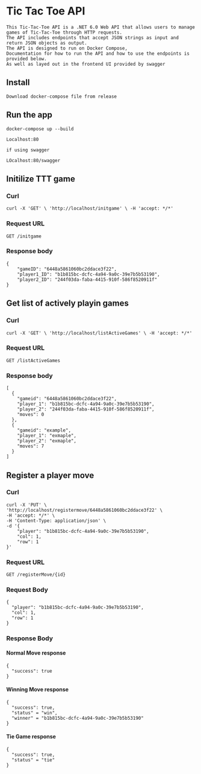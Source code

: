 # Tic Tac Toe API

    This Tic-Tac-Toe API is a .NET 6.0 Web API that allows users to manage games of Tic-Tac-Toe through HTTP requests.
    The API includes endpoints that accept JSON strings as input and return JSON objects as output.
    The API is designed to run on Docker Compose, 
    Documentation for how to run the API and how to use the endpoints is provided below.
    As well as layed out in the frontend UI provided by swagger
    
 <!--
    #### question:
  What is the appropriate OAuth 2/OIDC grant to use for a web application using a SPA (Single Page Application) and why?
    
    There is two grant options for SPA's: 
    
    - the Authorization Code Flow with Proof Key for Code Exchange (PKCE)
        - This is one recommended because:
            : Access Token is not exposed on the client side
            : can return Refresh Tokens
        
    - the Implicit Flow with Form Post. 
-->

## Install

    Download docker-compose file from release

## Run the app

    docker-compose up --build
    
`Localhost:80`
    
    if using swagger
    
`LOcalhost:80/swagger`


## Initilize TTT game

### Curl

    curl -X 'GET' \ 'http://localhost/initgame' \ -H 'accept: */*'

### Request URL

`GET /initgame`

### Response body

    {
        "gameID": "6448a5861060bc2ddace3f22",
        "player1_ID": "b1b815bc-dcfc-4a94-9a0c-39e7b5b53190",
        "player2_ID": "244f03da-faba-4415-910f-586f8520911f"
    }







## Get list of actively playin games

### Curl
    curl -X 'GET' \ 'http://localhost/listActiveGames' \ -H 'accept: */*'

### Request URL
`GET /listActiveGames`

### Response body
    [
      {
        "gameid": "6448a5861060bc2ddace3f22",
        "player_1": "b1b815bc-dcfc-4a94-9a0c-39e7b5b53190",
        "player_2": "244f03da-faba-4415-910f-586f8520911f",
        "moves": 0
      },
      {
        "gameid": "example",
        "player_1": "exmaple",
        "player_2": "exmaple",
        "moves": 7
      }
    ]
    
    
    
    
    
    
    
    
    
## Register a player move

### Curl
    curl -X 'PUT' \ 'http://localhost/registermove/6448a5861060bc2ddace3f22' \
    -H 'accept: */*' \
    -H 'Content-Type: application/json' \
    -d '{
        "player": "b1b815bc-dcfc-4a94-9a0c-39e7b5b53190",
        "col": 1,
        "row": 1
    }'

### Request URL

`GET /registerMove/{id}`

### Request Body
    {
      "player": "b1b815bc-dcfc-4a94-9a0c-39e7b5b53190",
      "col": 1,
      "row": 1
    }


### Response Body
    
#### Normal Move response

    {
      "success": true
    }

#### Winning Move response

    {
      "success": true,
      "status" = "win",
      "winner" = "b1b815bc-dcfc-4a94-9a0c-39e7b5b53190"
    }
    
#### Tie Game response

    {
      "success": true,
      "status" = "tie"
    }
